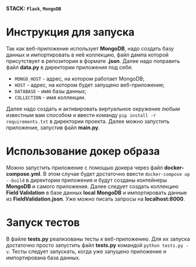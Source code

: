 **STACK:** **`Flask`**, **`MongoDB`**
# Инструкция для запуска

Так как веб-приложение использует **MongoDB**, надо создать базу данных и импортировать в неё коллекцию, файл дампа которой присутствует в репозитории в формате **.json**. Далее надо поправить файл **data.py** в директории приложения под себя:

- `MONGO_HOST` - адрес, на котором работает MongoDB;
- `HOST` - адрес, на котором будет запущено веб-приложение;
- `DATABASE` - имя базы данных;
- `COLLECTION` - имя коллекции.

Далее надо создать и активировать виртуальное окружение любым известным вам способом и ввести команду `pip install -r requirements.txt` в директории проекта. Далее можно запустить приложение, запустив файл **main.py**.

# Использование докер образа

Можно запустить приложение с помощью докера через файл **docker-compose.yml**. В этом случае будет достаточно ввести `docker-compose up --build` в директории приложения и будут созданы контейнеры **MongoDB** и самого приложения. Далее следует создать коллекцию **Field Validation** в базе данных **local** **MongoDB** и импортировать данные из **FieldValidation.json**. Уже можно писать запросы на **localhost:8000**.

# Запуск тестов

В файле **tests.py** реализованы тесты к веб-приложению. Для их запуска достаточно просто запустить файл **tests.py** командой `python tests.py -v`. Тесты следует запускать, когда уже запущено приложение и импортирована база данных.
